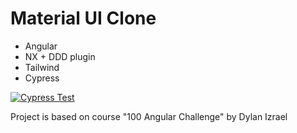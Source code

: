 # Material UI Clone

- Angular
- NX + DDD plugin
- Tailwind
- Cypress

[![Cypress Test](https://imgur.com/a/gZw183s)](https://www.youtube.com/embed/6L_VuhRTfFo)

Project is based on course "100 Angular Challenge" by Dylan Izrael
